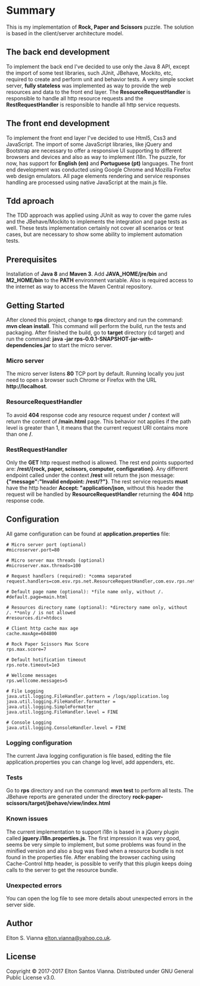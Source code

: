 # Summary

This is my implementation of **Rock, Paper and Scissors** puzzle. The solution is based in the client/server architecture model.

## The back end development

To implement the back end I've decided to use only the Java 8 API, except the import of some test libraries, such JUnit, JBehave, Mockito, etc, required to create and perform unit and behavior tests. A very simple socket server, **fully stateless** was implemented as way to provide the web resources and data to the front end layer. The **ResourceRequestHandler** is responsible to handle all http resource requests and the **RestRequestHandler** is responsible to handle all http service requests.

## The front end development

To implement the front end layer I've decided to use Html5, Css3 and JavaScript. The import of some JavaScript libraries, like jQuery and Bootstrap are necessary to offer a responsive UI supporting to different browsers and devices and also as way to implement i18n. The puzzle, for now, has support for **English (en)** and **Portuguese (pt)** languages. The front end development was conducted using Google Chrome and Mozilla Firefox web design emulators. All page elements rendering and service responses handling are processed using native JavaScript at the main.js file.

## Tdd aproach

The TDD approach was applied using JUnit as way to cover the game rules and the JBehave/Mockito to implements the integration and page tests as well. These tests implementation certainly not cover all scenarios or test cases, but are necessary to show some ability to implement automation tests.

## Prerequisites

Installation of **Java 8** and **Maven 3**. Add **JAVA_HOME/jre/bin** and **M2_HOME/bin** to the **PATH** environment variable. Also is required access to the internet as way to access the Maven Central repository.

## Getting Started

After cloned this project, change to **rps** directory and run the command: **mvn clean install**. This command will perform the build, run the tests and packaging. After finished the build,
go to **target** directory (cd target) and run the command: **java -jar rps-0.0.1-SNAPSHOT-jar-with-dependencies.jar** to start the micro server.

### Micro server

 The micro server listens **80** TCP port by default. Running locally you just need to open a browser such Chrome or Firefox with the URL **http://localhost**.
 
### ResourceRequestHandler

To avoid **404** response code any resource request under **/** context will return the content of **/main.html** page. This behavior not applies if the path level is greater than 1, it means that the current request URI contains more than one **/**.

### RestRequestHandler
Only the **GET** http request method is allowed. The rest end points supported are: **/rest/{rock, paper, scissors, computer, configuration}**. Any different endpoint called under the context **/rest** will return the json message: **{"message":"Invalid endpoint: /rest/?"}**. The rest service requests **must** have the http header **Accept: "application/json**, without this header the request will be handled by **ResourceRequestHandler** returning the **404** http response code.

## Configuration

All game configuration can be found at **application.properties** file:
````
# Micro server port (optional)
#microserver.port=80

# Micro server max threads (optional)
#microserver.max.threads=100

# Request handlers (required): *comma separated
request.handlers=com.esv.rps.net.ResourceRequestHandler,com.esv.rps.net.RestRequestHandler

# Default page name (optional): *file name only, without /.
#default.page=main.html

# Resources directory name (optional): *directory name only, without /. **only / is not allowed
#resources.dir=htdocs

# Client http cache max age
cache.maxAge=604800

# Rock Paper Scissors Max Score
rps.max.score=7

# Default hotification timeout
rps.note.timeout=1e3

# Wellcome messages
rps.wellcome.messages=5

# File Logging
java.util.logging.FileHandler.pattern = /logs/application.log
java.util.logging.FileHandler.formatter = java.util.logging.SimpleFormatter
java.util.logging.FileHandler.level = FINE

# Console Logging
java.util.logging.ConsoleHandler.level = FINE
````

### Logging configuration

The current Java logging configuration is file based, editing the file application.properties you can change log level, add appenders, etc.

### Tests

Go to **rps** directory and run the command: **mvn test** to perform all tests. The JBehave reports are generated under the directory **rock-paper-scissors/target/jbehave/view/index.html**

### Known issues

The current implementation to support i18n is based in a jQuery plugin called **jquery.i18n.properties.js**. The first impression it was very good, seems be very simple to implement, but some problems was found in the minified version and also a bug was fixed when a resource bundle is not found in the properties file. After enabling the browser caching using Cache-Control http header, 
is possible to verify that this plugin keeps doing calls to the server to get the resource bundle.

### Unexpected errors

You can open the log file to see more details about unexpected errors in the server side.

## Author

Elton S. Vianna <elton.vianna@yahoo.co.uk>.

## License

Copyright © 2017-2017 Elton Santos Vianna. Distributed under GNU General Public License v3.0.
